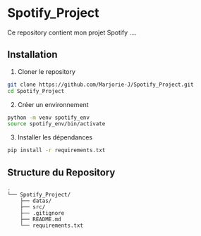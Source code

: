 # Spotify_Project

Ce repository contient mon projet Spotify ....


## Installation

1. Cloner le repository

```bash
git clone https://github.com/Marjorie-J/Spotify_Project.git
cd Spotify_Project
```

2. Créer un environnement

```bash
python -m venv spotify_env
source spotify_env/bin/activate
```

3. Installer les dépendances

```bash
pip install -r requirements.txt
```


## Structure du Repository

```
.
└── Spotify_Project/
    ├── datas/
    ├── src/
    ├── .gitignore
    ├── README.md
    └── requirements.txt